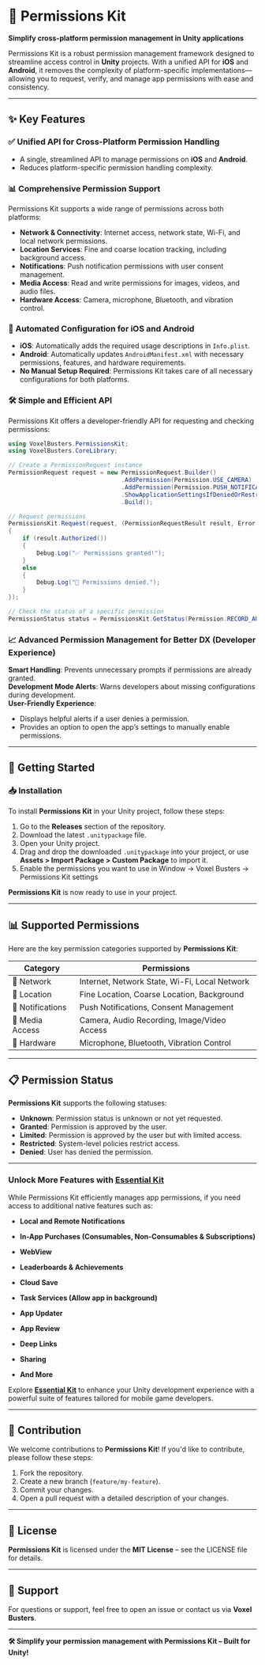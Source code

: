 # 📲 Permissions Kit  

**Simplify cross-platform permission management in Unity applications**  

Permissions Kit is a robust permission management framework designed to streamline access control in **Unity** projects. With a unified API for **iOS** and **Android**, it removes the complexity of platform-specific implementations—allowing you to request, verify, and manage app permissions with ease and consistency.  

---

## ✨ Key Features  

### ✅ Unified API for Cross-Platform Permission Handling  
- A single, streamlined API to manage permissions on **iOS** and **Android**.  
- Reduces platform-specific permission handling complexity.  

### 📊 Comprehensive Permission Support  
Permissions Kit supports a wide range of permissions across both platforms:  

- **Network & Connectivity**: Internet access, network state, Wi-Fi, and local network permissions.  
- **Location Services**: Fine and coarse location tracking, including background access.  
- **Notifications**: Push notification permissions with user consent management.  
- **Media Access**: Read and write permissions for images, videos, and audio files.  
- **Hardware Access**: Camera, microphone, Bluetooth, and vibration control.  

### 🔧 Automated Configuration for iOS and Android  
- **iOS**: Automatically adds the required usage descriptions in `Info.plist`.  
- **Android**: Automatically updates `AndroidManifest.xml` with necessary permissions, features, and hardware requirements.  
- **No Manual Setup Required**: Permissions Kit takes care of all necessary configurations for both platforms.  

### 🛠️ Simple and Efficient API  
Permissions Kit offers a developer-friendly API for requesting and checking permissions:  

```csharp
using VoxelBusters.PermissionsKit;
using VoxelBusters.CoreLibrary;

// Create a PermissionRequest instance
PermissionRequest request = new PermissionRequest.Builder()
                                .AddPermission(Permission.USE_CAMERA)
                                .AddPermission(Permission.PUSH_NOTIFICATIONS)
                                .ShowApplicationSettingsIfDeniedOrRestricted(true)
                                .Build();

// Request permissions
PermissionsKit.Request(request, (PermissionRequestResult result, Error error) =>
{
    if (result.Authorized())
    {
        Debug.Log("✅ Permissions granted!");
    }
    else
    {
        Debug.Log("🚫 Permissions denied.");
    }
});

// Check the status of a specific permission
PermissionStatus status = PermissionsKit.GetStatus(Permission.RECORD_AUDIO);
```
### 📈 Advanced Permission Management for Better DX (Developer Experience)

**Smart Handling**: Prevents unnecessary prompts if permissions are already granted.  
**Development Mode Alerts**: Warns developers about missing configurations during development.  
**User-Friendly Experience**:  
- Displays helpful alerts if a user denies a permission.  
- Provides an option to open the app’s settings to manually enable permissions.  

---

## 🚀 Getting Started

### 📥 Installation
To install **Permissions Kit** in your Unity project, follow these steps:

1. Go to the **Releases** section of the repository.
2. Download the latest `.unitypackage` file.
3. Open your Unity project.
4. Drag and drop the downloaded `.unitypackage` into your project, or use **Assets > Import Package > Custom Package** to import it.
5. Enable the permissions you want to use in Window -> Voxel Busters -> Permissions Kit settings

**Permissions Kit** is now ready to use in your project.

---

## 📊 Supported Permissions
Here are the key permission categories supported by **Permissions Kit**:

| Category        | Permissions                                           |
|-----------------|-------------------------------------------------------|
| 📡 Network      | Internet, Network State, Wi-Fi, Local Network         |
| 📍 Location     | Fine Location, Coarse Location, Background            |
| 🔔 Notifications| Push Notifications, Consent Management               |
| 📸 Media Access| Camera, Audio Recording, Image/Video Access           |
| 🔌 Hardware     | Microphone, Bluetooth, Vibration Control              |

---

## 📋 Permission Status
**Permissions Kit** supports the following statuses:

- **Unknown**: Permission status is unknown or not yet requested.
- **Granted**: Permission is approved by the user.
- **Limited**: Permission is approved by the user but with limited access.
- **Restricted**: System-level policies restrict access.
- **Denied**: User has denied the permission.

---
### **Unlock More Features with [Essential Kit](https://link.voxelbusters.com/essential-kit)**

While Permissions Kit efficiently manages app permissions, if you need access to additional native features such as:

-   **Local and Remote Notifications**
    
-   **In-App Purchases (Consumables, Non-Consumables & Subscriptions)**
    
-   **WebView**
    
-   **Leaderboards & Achievements**
    
-   **Cloud Save**
    
-   **Task Services (Allow app in background)**
    
-   **App Updater**
    
-   **App Review**
    
-   **Deep Links**
    
-   **Sharing**
    
-   **And More**
    

Explore [**Essential Kit**](https://link.voxelbusters.com/essential-kit) to enhance your Unity development experience with a powerful suite of features tailored for mobile game developers.

---

## 🤝 Contribution
We welcome contributions to **Permissions Kit**! If you'd like to contribute, please follow these steps:

1. Fork the repository.
2. Create a new branch (`feature/my-feature`).
3. Commit your changes.
4. Open a pull request with a detailed description of your changes.

---

## 📄 License
**Permissions Kit** is licensed under the **MIT License** – see the LICENSE file for details.

---

## 📧 Support
For questions or support, feel free to open an issue or contact us via **Voxel Busters**.

---

**🛠️ Simplify your permission management with Permissions Kit – Built for Unity!**
